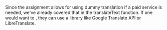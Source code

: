 Since the assignment allows for using dummy translation if a paid service is needed, we've already covered that in the translateText function.
If one would want to , they can use a library like Google Translate API or LibreTranslate.
